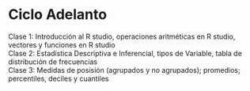 # Ciclo Adelanto
Clase 1: Introducción al R studio, operaciones aritméticas en R studio, vectores y funciones en R studio <br/>
Clase 2: Estadística Descriptiva e Inferencial, tipos de Variable, tabla de distribución de frecuencias <br/>
Clase 3: Medidas de posisión (agrupados y no agrupados); promedios; percentiles, deciles y cuantiles <br/>
